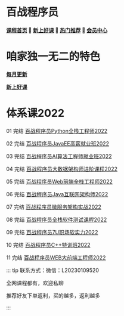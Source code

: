 # 百战程序员

#### [**课程首页**](../index.md) 💖 [**新上好课**](./xshk.md) 💖 [**热门推荐**](./rmtj.md) 💖 [**会员中心**](./vip.md)



# 咱家独一无二的特色

[**每月更新**](https://www.itbaizhan.com/course/update)

[**新上好课**](https://www.itbaizhan.com/recommend.html)



# 体系课2022

01 完结 [百战程序员Python全栈工程师2022](https://www.itbaizhan.com/)

02 完结 [百战程序员JavaEE高薪就业班2022](https://www.itbaizhan.com/stages/id/4)

03 完结 [百战程序员AI算法工程师就业班2022](https://www.itbaizhan.com/stages/id/31)

04 完结 [百战程序员大数据架构师进阶课程2022](https://www.itbaizhan.com/stages/id/10)

05 完结 [百战程序员Web前端全栈工程师2022](https://www.itbaizhan.com/stages/id/16)

06 完结 [百战程序员Java互联网架构师2022](https://www.itbaizhan.com/stages/id/29)

07 完结 [百战程序员微服务架构实战2022](https://www.itbaizhan.com/stages/id/33)

08 完结 [百战程序员全栈软件测试课程2022](https://www.itbaizhan.com/stages/id/20)

09 完结 [百战程序员7U职场软实力2022](https://www.itbaizhan.com/stages/id/9)

10 完结 [百战程序员C++特训班2022](https://www.itbaizhan.com/stages/id/39)

11 完结 [百战程序员WEB大前端工程师2022](https://www.itbaizhan.com/course/web)



::: tip
联系方式：微信：L20230109520

全网课程都有，欢迎私聊

推荐好友下单返利，买的越多，返利越多

:::